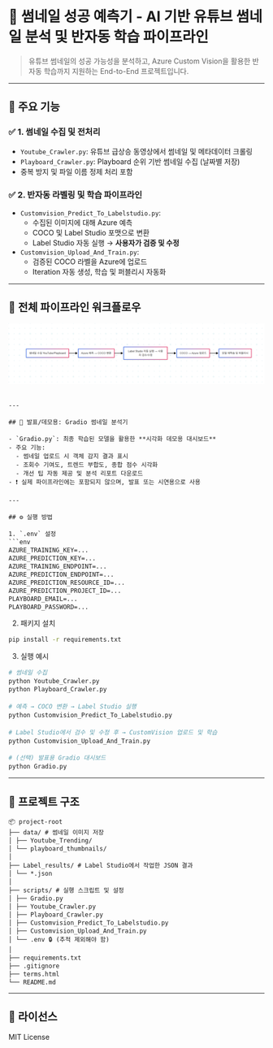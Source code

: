# 🎯 썸네일 성공 예측기 - AI 기반 유튜브 썸네일 분석 및 반자동 학습 파이프라인

> 유튜브 썸네일의 성공 가능성을 분석하고, Azure Custom Vision을 활용한 반자동 학습까지 지원하는 End-to-End 프로젝트입니다.

---

## 📌 주요 기능

### ✅ 1. 썸네일 수집 및 전처리
- `Youtube_Crawler.py`: 유튜브 급상승 동영상에서 썸네일 및 메타데이터 크롤링
- `Playboard_Crawler.py`: Playboard 순위 기반 썸네일 수집 (날짜별 저장)
- 중복 방지 및 파일 이름 정제 처리 포함

### ✅ 2. 반자동 라벨링 및 학습 파이프라인
- `Customvision_Predict_To_Labelstudio.py`:
  - 수집된 이미지에 대해 Azure 예측
  - COCO 및 Label Studio 포맷으로 변환
  - Label Studio 자동 실행 → **사용자가 검증 및 수정**
- `Customvision_Upload_And_Train.py`:
  - 검증된 COCO 라벨을 Azure에 업로드
  - Iteration 자동 생성, 학습 및 퍼블리시 자동화

---

## 🧩 전체 파이프라인 워크플로우

![파이프라인 흐름](workflow.png)
```

---

## 🧪 발표/데모용: Gradio 썸네일 분석기

- `Gradio.py`: 최종 학습된 모델을 활용한 **시각화 데모용 대시보드**
- 주요 기능:
  - 썸네일 업로드 시 객체 감지 결과 표시
  - 조회수 기여도, 트렌드 부합도, 종합 점수 시각화
  - 개선 팁 자동 제공 및 분석 리포트 다운로드
- ❗ 실제 파이프라인에는 포함되지 않으며, 발표 또는 시연용으로 사용

---

## ⚙️ 실행 방법

1. `.env` 설정
```env
AZURE_TRAINING_KEY=...
AZURE_PREDICTION_KEY=...
AZURE_TRAINING_ENDPOINT=...
AZURE_PREDICTION_ENDPOINT=...
AZURE_PREDICTION_RESOURCE_ID=...
AZURE_PREDICTION_PROJECT_ID=...
PLAYBOARD_EMAIL=...
PLAYBOARD_PASSWORD=...
```

2. 패키지 설치
```bash
pip install -r requirements.txt
```

3. 실행 예시
```bash
# 썸네일 수집
python Youtube_Crawler.py
python Playboard_Crawler.py

# 예측 → COCO 변환 → Label Studio 실행
python Customvision_Predict_To_Labelstudio.py

# Label Studio에서 검수 및 수정 후 → CustomVision 업로드 및 학습
python Customvision_Upload_And_Train.py

# (선택) 발표용 Gradio 대시보드
python Gradio.py
```

---

## 📁 프로젝트 구조

```
📦 project-root
├── data/ # 썸네일 이미지 저장
│ ├── Youtube_Trending/
│ └── playboard_thumbnails/
│
├── Label_results/ # Label Studio에서 작업한 JSON 결과
│ └── *.json
│
├── scripts/ # 실행 스크립트 및 설정
│ ├── Gradio.py
│ ├── Youtube_Crawler.py
│ ├── Playboard_Crawler.py
│ ├── Customvision_Predict_To_Labelstudio.py
│ ├── Customvision_Upload_And_Train.py
│ └── .env 🔒 (추적 제외해야 함)
│
├── requirements.txt
├── .gitignore
├── terms.html
└── README.md
```

---

## 📃 라이선스

MIT License

